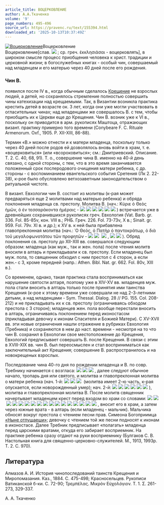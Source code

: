 ```yaml
---
article_title: ВОЦЕРКОВЛЕНИЕ
author: А.А.Ткаченко
volume: '9'
page_numbers: 495-496
source_url: https://pravenc.ru/text/155394.html
downloaded_at: '2025-10-13T10:37:49Z'
---
```


[![Воцерковление](https://pravenc.ru/data/967/461/1234/i200.jpg "Кликните для увеличения картинки")](https://pravenc.ru/data/967/461/1234/i400.jpg)Воцерковление  
Воцерковление[слав. ![](https://pravenc.ru/char/26526/xe2xeexf6xf07xeaxeexe2xebxe51xedxddxe5/image.png) ; ср. греч. ἐκκλησιάσαι - воцерковлять], в широком смысле процесс приобщения человека к христ. традиции и церковной жизни; в богослужебных книгах - особый чин, совершаемый над младенцем и его матерью через 40 дней после его рождения.

### Чин В.

появился после IV в., когда обычным сделалось [Крещение](https://pravenc.ru/text/Крещение.html) не взрослых людей, а детей, но сохранялось стремление полностью совершить чины катехизации над крещаемыми. Так, в Византии возникла практика крестить детей в возрасте ок. 3 лет, когда они уже могли участвовать в огласительных чинах; над младенцами же совершалось В. с тем, чтобы приобщить их к Церкви еще до Крещения. Чин В. возник уже к VI в., поскольку он приводится в арм. рукописях Маштоца, отражающих визант. практику примерно того времени (Conybeare F. C. Rituale Armenorum. Oxf., 1905. P. XII-XIII, 86-88).

Термин «В.» можно отнести и к матери младенца, поскольку только через 40 дней после родов ей дозволялось вновь войти в храм, т. е. «воцерковиться» (или «всороковиться»; см.: Дмитриевский. Описание. Т. 2. С. 40, 68, 91). Т. о., совершение чина В. именно на 40-й день связано, с одной стороны, с тем, что в это время заканчивается положенный срок послеродового очищения матери ребенка, с др. стороны - с воспоминанием евангельского события Сретения (Лк 2. 22-38), к-рое было обусловлено ветхозаветным законодательством о ритуальной чистоте.

В визант. Евхологии чин В. состоит из молитвы (к-рая может предваряться еще 2 молитвами над матерью ребенка) и обряда поклонения младенца св. престолу. Молитва В. (нач.: Κύριε ὁ Θεὸς ἡμῶν, ὁ ἐν τεσσαράκοντα ἡμέραις - ![](<https://pravenc.ru/char/26526/xc3xe49xe8 /image.png>) ![](<https://pravenc.ru/char/26526/ xe1xe67xe5 /image.png>) ![](<https://pravenc.ru/char/26526/ xedxe01xf8xfa, /image.png>) ![](<https://pravenc.ru/char/26526/ xe2 /image.png>) ![](<https://pravenc.ru/char/26526/ xf7xe5xf2xfbxf0xe5xe4xe5xf1xff1xf2xfbxe9 /image.png>) ![](<https://pravenc.ru/char/26526/ xe4xe51xedxfc/image.png>) ) встречается уже в древнейших сохранившихся рукописях греч. Евхология (Vat. Barb. gr. 336. Fol. 85-85v, кон. VIII в.; РНБ. Греч. 226. Fol. 73-73v, X в.; Sinait. gr. 959. Fol. 79v. XI в. и др.); к XV в. к ней была прибавлена главопреклонная молитва (нач.: ῾Ο Θεός, ὁ Πατὴρ ὁ παντοκράτωρ, ὁ διὰ τοῦ μεγαλοφωνοτάτου τῶν προφητῶν - ![](<https://pravenc.ru/char/26526/xc1xe67xe5 /image.png>) ![](<https://pravenc.ru/char/26526/ )5xf77xe5/image.png>)  ![](https://pravenc.ru/char/26526/xe2xf1xe5xe4xe5xf0xe6xe81xf2xe5xebxfe/image.png) , ![](<https://pravenc.ru/char/26526/xe2xe5xebxe5xe3xebxe01xf1xedxfdxe9xf8xe8xecxfa /image.png>) ![](<https://pravenc.ru/char/26526/ xefxf0x80xf0xee1xeaxeexecxfa/image.png>) ). Обряд поклонения св. престолу до XII-XIII вв. совершался следующим образом: младенца (как муж., так и жен. пола) после чтения молитв вносили в алтарь и прикладывали к св. престолу. Если младенец был муж. пола, то священник обходил с ним престол с 4 сторон, а если жен.- с 3, кроме передней (напр.: Athen. Bibl. Nat. gr. 662. Fol. 80v, XIII в.).

Со временем, однако, такая практика стала восприниматься как нарушение святости алтаря, поэтому уже в XIV-XV вв. младенцев муж. пола стали вносить в алтарь только после принятия ими таинства Крещения (к-рое к этому времени уже совершали не над 2-3-летними детьми, а над младенцами - Sym. Thessal. Dialog. 28 // PG. 155. Col. 208-212) и не прикладывать их к св. престолу (ограничиваясь обходом престола с 3 сторон); младенцев жен. пола вообще перестали вносить в алтарь, ограничиваясь поклонением перед иконостасом (прикладывая девочку к иконам Спасителя и Божией Матери). C XV-XVII вв. эти новые ограничения нашли отражение в рубриках Евхология (Требника) и сохраняются в нем до наст. времени - несмотря на то что чин В. сохранил в Евхологии свое местоположение до Крещения, Евхологий предписывает совершать В. после Крещения. В связи с этим в XVIII-XIX вв. чин В. был переосмыслен и стал восприниматься как заключительный акт Крещения; совершение В. распространилось и на новокрещеных взрослых.

Последование чина 40-го дня по рождении младенца и В. по совр. Требнику начинается с возгласа: ![](<https://pravenc.ru/char/26526/xc1xebxe37xeexf1xebxeexe2xe51xedxfa /image.png>) ![](<https://pravenc.ru/char/26526/ xe1xe37xfa /image.png>) ![](<https://pravenc.ru/char/26526/ xedxe01xf8xfax3a/image.png>) , далее следуют обычное начало, тропарь дня или святого, и молитва и главопреклонная молитва о матери ребенка (нач. 1-й: ![](<https://pravenc.ru/char/26526/xc3xe49xe8 /image.png>) ![](<https://pravenc.ru/char/26526/ xe1xe67xe5 /image.png>) ![](<https://pravenc.ru/char/26526/ xe2xf1xe5xe4xe5xf0xe6xe81xf2xe5xebxfe/image.png>)  (молитва имеет 2-ю часть, к-рая опускается, если новорожденный умер); нач. 2-й: ![](<https://pravenc.ru/char/26526/xc3xe49xe8 /image.png>) ![](<https://pravenc.ru/char/26526/ xe1xe67xe5 /image.png>) ![](<https://pravenc.ru/char/26526/ xedxe01xf8xfa, /image.png>) ![](<https://pravenc.ru/char/26526/ xefxf0xe8xf8xe51xe4xfbxe9 /image.png>) ![](<https://pravenc.ru/char/26526/ xedxe0 /image.png>) ![](<https://pravenc.ru/char/26526/ xf1xefxe0xf1xe51xedxddxe5/image.png>) ), молитва и главопреклонная молитва В. После молитв священник начертывает младенцем крест перед входом во храм со словами: ![](<https://pravenc.ru/char/26526/xc2xeexf6xe5xf0xeaxeexe2xebxff1xe5xf2xf1xff /image.png>) ![](<https://pravenc.ru/char/26526/ xf0xe01xe1xfa /image.png>) ![](<https://pravenc.ru/char/26526/ xe1xe67xddxe9, /image.png>) ![](<https://pravenc.ru/char/26526/ xe85xecx83xeaxfa, /image.png>) ![](<https://pravenc.ru/char/26526/ x5bxe83xebxe82 /image.png>) ![](<https://pravenc.ru/char/26526/ xf0xe0xe1xe02 /image.png>) ![](<https://pravenc.ru/char/26526/ xe1xe67xddxff, /image.png>) ![](<https://pravenc.ru/char/26526/ xe85xecx83xeaxfax5d, /image.png>) ![](<https://pravenc.ru/char/26526/ xe2xee /image.png>) ![](<https://pravenc.ru/char/26526/ xe85xecxff /image.png>) ![](<https://pravenc.ru/char/26526/ )3xf6xe02 /image.png>) ![](<https://pravenc.ru/char/26526/ xe83 /image.png>) ![](<https://pravenc.ru/char/26526/ xf1xed7xe0 /image.png>) ![](<https://pravenc.ru/char/26526/ xe83 /image.png>) ![](<https://pravenc.ru/char/26526/ xf1xf27xe01xe3xb8 /image.png>) ![](<https://pravenc.ru/char/26526/ xe4xf57xe0 /image.png>) ![](<https://pravenc.ru/char/26526/ xe03xecxe81xedxfc/image.png>) , вносит его в храм, а затем через южные врата - в алтарь (если младенец - мальчик). Мальчика обносят вокруг престола с чтением песни прав. Симеона Богоприимца [«Ныне отпущаеши»](<https://pravenc.ru/text/ Ныне отпущаеши .html>); девочку с чтением той же песни подносят к иконам в иконостасе. Далее Требник предписывает «полагать» младенца перед царскими вратами, откуда его забирает восприемник. На практике ребенка сразу отдают на руки восприемнику (Булгаков С. В. Настольная книга для священно-церковно-служителей. М., 1913, 1993р. Т. 2. С. 970).

## Литература

Алмазов А. И. История чинопоследований таинств Крещения и Миропомазания. Каз., 1884. С. 475-498; Красносельцев. Рукописи Ватиканской б-ки. С. 72-90; Τρεμπέλας. Μικρὸν Εὐχολόγιον. T. 1. Σ. 261-273, 329-337.

А.   А.   Ткаченко
